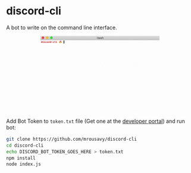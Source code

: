 # discord-cli

A bot to write on the command line interface.

<div align="center">
    <img src="img/demo.gif" alt="Demo GIF" />
</div>

Add Bot Token to `token.txt` file (Get one at the [developer portal](https://discordapp.com/developers/applications/)) and run bot:

```sh
git clone https://github.com/mrousavy/discord-cli
cd discord-cli
echo DISCORD_BOT_TOKEN_GOES_HERE > token.txt
npm install
node index.js
```
